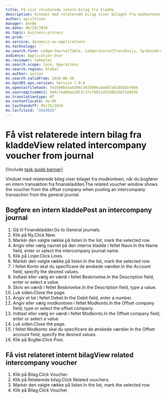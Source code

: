 ```yaml
---
title: Få vist relaterede intern bilag fra kladde
description: Vinduet med relaterede bilag viser bilaget fra modkontoen, når du bogfører en intern transaktion fra finanskladden.
author: aprilolson
manager: AnnBe
ms.date: 08/29/2018
ms.topic: business-process
ms.prod: ''
ms.service: dynamics-ax-applications
ms.technology: ''
ms.search.form: LedgerJournalTable, LedgerJournalTransDaily, SysDataAreaSelectLookup, LedgerTransVoucher, LedgerTransRelatedVouchers
audience: Application User
ms.reviewer: twheeloc
ms.search.scope: Core, Operations
ms.search.region: Global
ms.author: aolson
ms.search.validFrom: 2016-06-30
ms.dyn365.ops.version: Version 7.0.0
ms.openlocfilehash: fe2590b43a4399c3935906c8ab67a91883bbf094
ms.sourcegitcommit: 9d4c7edd0ae2053c37c7d81cdd180b16bf3a9d3b
ms.translationtype: HT
ms.contentlocale: da-DK
ms.lasthandoff: 05/15/2019
ms.locfileid: "1543531"
---
```

# <a name="view-related-intercompany-voucher-from-journal"></a><span data-ttu-id="3e186-103">Få vist relaterede intern bilag fra kladde</span><span class="sxs-lookup"><span data-stu-id="3e186-103">View related intercompany voucher from journal</span></span>

[!include [task guide banner](../../includes/task-guide-banner.md)]

<span data-ttu-id="3e186-104">Vinduet med relaterede bilag viser bilaget fra modkontoen, når du bogfører en intern transaktion fra finanskladden.</span><span class="sxs-lookup"><span data-stu-id="3e186-104">The related voucher window shows the voucher from the offset company when posting an intercompany transaction from the general journal.</span></span>


## <a name="post-an-intercompany-journal"></a><span data-ttu-id="3e186-105">Bogføre en intern kladde</span><span class="sxs-lookup"><span data-stu-id="3e186-105">Post an intercompany journal</span></span>
1. <span data-ttu-id="3e186-106">Gå til Finanskladder.</span><span class="sxs-lookup"><span data-stu-id="3e186-106">Go to General journals.</span></span>
2. <span data-ttu-id="3e186-107">Klik på Ny.</span><span class="sxs-lookup"><span data-stu-id="3e186-107">Click New.</span></span>
3. <span data-ttu-id="3e186-108">Markér den valgte række på listen.</span><span class="sxs-lookup"><span data-stu-id="3e186-108">In the list, mark the selected row.</span></span>
4. <span data-ttu-id="3e186-109">Angiv eller vælg navnet på den interne kladde i feltet Navn.</span><span class="sxs-lookup"><span data-stu-id="3e186-109">In the Name field, enter or select the intercompany journal name.</span></span>
5. <span data-ttu-id="3e186-110">Klik på Linjer.</span><span class="sxs-lookup"><span data-stu-id="3e186-110">Click Lines.</span></span>
6. <span data-ttu-id="3e186-111">Markér den valgte række på listen.</span><span class="sxs-lookup"><span data-stu-id="3e186-111">In the list, mark the selected row.</span></span>
7. <span data-ttu-id="3e186-112">I feltet Konto skal du specificere de ønskede værdier.</span><span class="sxs-lookup"><span data-stu-id="3e186-112">In the Account field, specify the desired values.</span></span>
8. <span data-ttu-id="3e186-113">Indtast eller vælg en værdi i feltet Beskrivelse.</span><span class="sxs-lookup"><span data-stu-id="3e186-113">In the Description field, enter or select a value.</span></span>
9. <span data-ttu-id="3e186-114">Skriv en værdi i feltet Beskrivelse.</span><span class="sxs-lookup"><span data-stu-id="3e186-114">In the Description field, type a value.</span></span>
10. <span data-ttu-id="3e186-115">Luk siden.</span><span class="sxs-lookup"><span data-stu-id="3e186-115">Close the page.</span></span>
11. <span data-ttu-id="3e186-116">Angiv et tal i feltet Debet.</span><span class="sxs-lookup"><span data-stu-id="3e186-116">In the Debit field, enter a number.</span></span>
12. <span data-ttu-id="3e186-117">Angiv eller vælg modkontoen i feltet Modkonto.</span><span class="sxs-lookup"><span data-stu-id="3e186-117">In the Offset company field, type or select the offset company.</span></span>
13. <span data-ttu-id="3e186-118">Indtast eller vælg en værdi i feltet Modkonto.</span><span class="sxs-lookup"><span data-stu-id="3e186-118">In the Offset company field, enter or select a value.</span></span>
14. <span data-ttu-id="3e186-119">Luk siden.</span><span class="sxs-lookup"><span data-stu-id="3e186-119">Close the page.</span></span>
15. <span data-ttu-id="3e186-120">I feltet Modkonto skal du specificere de ønskede værdier.</span><span class="sxs-lookup"><span data-stu-id="3e186-120">In the Offset account field, specify the desired values.</span></span>
16. <span data-ttu-id="3e186-121">Klik på Bogfør.</span><span class="sxs-lookup"><span data-stu-id="3e186-121">Click Post.</span></span>

## <a name="view-related-intercompany-voucher"></a><span data-ttu-id="3e186-122">Få vist relateret internt bilag</span><span class="sxs-lookup"><span data-stu-id="3e186-122">View related intercompany voucher</span></span>
1. <span data-ttu-id="3e186-123">Klik på Bilag.</span><span class="sxs-lookup"><span data-stu-id="3e186-123">Click Voucher.</span></span>
2. <span data-ttu-id="3e186-124">Klik på Relaterede bilag.</span><span class="sxs-lookup"><span data-stu-id="3e186-124">Click Related vouchers.</span></span>
3. <span data-ttu-id="3e186-125">Markér den valgte række på listen.</span><span class="sxs-lookup"><span data-stu-id="3e186-125">In the list, mark the selected row.</span></span>
4. <span data-ttu-id="3e186-126">Klik på Bilag.</span><span class="sxs-lookup"><span data-stu-id="3e186-126">Click Voucher.</span></span>

